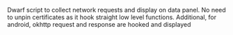 Dwarf script to collect network requests and display on data panel. No need to unpin certificates as it hook straight low level functions.
Additional, for android, okhttp request and response are hooked and displayed
